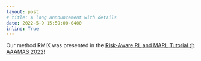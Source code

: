 ```yaml
---
layout: post
# title: A long announcement with details
date: 2022-5-9 15:59:00-0400
inline: True
---
```


Our method RMIX was presented in the [Risk-Aware RL and MARL Tutorial @ AAAMAS 2022](https://liubo-cs.github.io/files/aamas-tutorial-riskrl.html)!
